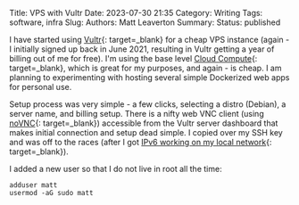 Title: VPS with Vultr
Date: 2023-07-30 21:35
Category: Writing
Tags: software, infra
Slug:
Authors: Matt Leaverton
Summary:
Status: published

I have started using [Vultr](https://www.vultr.com/){: target=_blank} for a cheap VPS instance (again - I initially signed up
back in June 2021, resulting in Vultr getting a year of billing out of me for free). I'm using the
base level [Cloud Compute](https://www.vultr.com/pricing/#cloud-compute/){: target=_blank}, which is great for my purposes, 
and again - is cheap. I am planning to experimenting with hosting several simple Dockerized web apps for personal use.

Setup process was very simple - a few clicks, selecting a distro (Debian), a server name, and billing setup. 
There is a nifty web VNC client (using [noVNC](https://novnc.com/info.html){: target=_blank}) accessible from the Vultr server dashboard that makes initial connection and setup dead simple. I copied over my 
SSH key and was off to the races (after I got [IPv6 working on my local network]({filename}local-ipv6-router.md){: target=_blank}).

I added a new user so that I do not live in root all the time:

```commandline
adduser matt
usermod -aG sudo matt
```
